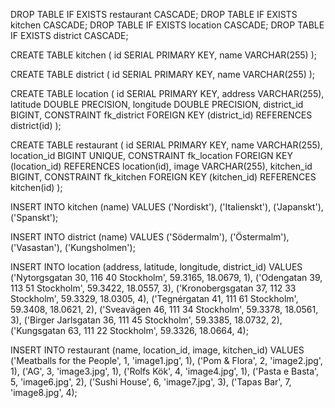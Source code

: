 DROP TABLE IF EXISTS restaurant CASCADE;
DROP TABLE IF EXISTS kitchen CASCADE;
DROP TABLE IF EXISTS location CASCADE;
DROP TABLE IF EXISTS district CASCADE;


CREATE TABLE kitchen (
    id SERIAL PRIMARY KEY,
    name VARCHAR(255)
);

CREATE TABLE district (
    id SERIAL PRIMARY KEY,
    name VARCHAR(255)
);

CREATE TABLE location (
    id SERIAL PRIMARY KEY,
    address VARCHAR(255),
    latitude DOUBLE PRECISION,
    longitude DOUBLE PRECISION,
    district_id BIGINT,
    CONSTRAINT fk_district
        FOREIGN KEY (district_id)
        REFERENCES district(id)
);

CREATE TABLE restaurant (
    id SERIAL PRIMARY KEY,
    name VARCHAR(255),
    location_id BIGINT UNIQUE,
    CONSTRAINT fk_location
        FOREIGN KEY (location_id)
        REFERENCES location(id),
    image VARCHAR(255),
    kitchen_id BIGINT,
    CONSTRAINT fk_kitchen
        FOREIGN KEY (kitchen_id)
        REFERENCES kitchen(id)
);


INSERT INTO kitchen (name) VALUES
('Nordiskt'),
('Italienskt'),
('Japanskt'),
('Spanskt');

INSERT INTO district (name) VALUES
('Södermalm'),
('Östermalm'),
('Vasastan'),
('Kungsholmen');

INSERT INTO location (address, latitude, longitude, district_id) VALUES
('Nytorgsgatan 30, 116 40 Stockholm', 59.3165, 18.0679, 1),
('Odengatan 39, 113 51 Stockholm', 59.3422, 18.0557, 3),
('Kronobergsgatan 37, 112 33 Stockholm', 59.3329, 18.0305, 4),
('Tegnérgatan 41, 111 61 Stockholm', 59.3408, 18.0621, 2),
('Sveavägen 46, 111 34 Stockholm', 59.3378, 18.0561, 3), 
('Birger Jarlsgatan 36, 111 45 Stockholm', 59.3385, 18.0732, 2), 
('Kungsgatan 63, 111 22 Stockholm', 59.3326, 18.0664, 4); 

INSERT INTO restaurant (name, location_id,  image, kitchen_id) VALUES
('Meatballs for the People', 1, 'image1.jpg', 1), 
('Pom & Flora', 2, 'image2.jpg', 1), 
('AG', 3, 'image3.jpg', 1),
('Rolfs Kök', 4, 'image4.jpg', 1),
('Pasta e Basta', 5, 'image6.jpg', 2),
('Sushi House', 6, 'image7.jpg', 3), 
('Tapas Bar', 7, 'image8.jpg', 4);
